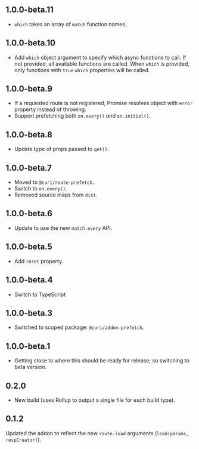## 1.0.0-beta.11

* `which` takes an array of `match` function names.

## 1.0.0-beta.10

* Add `which` object argument to specify which async functions to call. If not provided, all available functions are called. When `which` is provided, only functions with `true` `which` properties will be called.

## 1.0.0-beta.9

* If a requested route is not registered, Promise resolves object with `error` property instead
  of throwing.
* Support prefetching both `on.every()` _and_ `on.initial()`.

## 1.0.0-beta.8

* Update type of props passed to `get()`.

## 1.0.0-beta.7

* Moved to `@curi/route-prefetch`.
* Switch to `on.every()`.
* Removed source maps from `dist`.

## 1.0.0-beta.6

* Update to use the new `match.every` API.

## 1.0.0-beta.5

* Add `reset` property.

## 1.0.0-beta.4

* Switch to TypeScript

## 1.0.0-beta.3

* Switched to scoped package: `@curi/addon-prefetch`.

## 1.0.0-beta.1

* Getting close to where this should be ready for release, so switching to beta version.

## 0.2.0

* New build (uses Rollup to output a single file for each build type).

## 0.1.2

Updated the addon to reflect the new `route.load` arguments (`load(params, respCreator)`).
